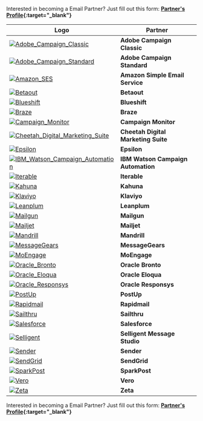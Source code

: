 Interested in becoming a Email Partner? Just fill out this form: **[Partner's Profile](https://goo.gl/forms/xIE4mgxF0pu1mv8y1){:target="\_blank"}**

Logo | Partner 
--- | --- 
<a href="https://www.adobe.com/marketing-cloud/campaign.html" target="_blank" target="_blank">![Adobe_Campaign_Classic](/img/pages/email/adobe-campaign-classic/adobe-campaign-classic.png)</a>| **Adobe Campaign Classic**
<a href="https://www.adobe.com/marketing-cloud/campaign.html" target="_blank">![Adobe_Campaign_Standard](/img/pages/email/adobe-campaign-standard/adobe-campaign-standard.png)</a>| **Adobe Campaign Standard**
<a href="https://aws.amazon.com/ses/" target="_blank">![Amazon_SES](/img/pages/email/amazon-ses/amazon-ses.png)</a>| **Amazon Simple Email Service**
<a href="https://www.betaout.com/" target="_blank">![Betaout](../../../img/pages/email/betaout/betaout.png)</a>| **Betaout**
<a href="https://blueshift.com/" target="_blank">![Blueshift](/img/pages/email/blueshift/blueshift.png)</a>| **Blueshift**
<a href="https://www.braze.com/" target="_blank">![Braze](/img/pages/email/braze/braze.png)</a>| **Braze**
<a href="https://www.campaignmonitor.com/" target="_blank">![Campaign_Monitor](/img/pages/email/campaign-monitor/campaign-monitor.png)</a>| **Campaign Monitor**
<a href="https://www.cheetahdigital.com/" target="_blank">![Cheetah_Digital_Marketing_Suite](/img/pages/email/cheetah-digital-marketing-suite/cheetah-digital-marketing-suite.png)</a>| **Cheetah Digital Marketing Suite**
<a href="https://www.epsilon.com/" target="_blank">![Epsilon](/img/pages/email/epsilon/epsilon.png)</a>| **Epsilon**
<a href="https://www.ibm.com/us-en/marketplace/digital-marketing-and-lead-management" target="_blank">![IBM_Watson_Campaign_Automation](/img/pages/email/ibm-watson-campaign-automation/ibm-watson-campaign-automation.png)</a>| **IBM Watson Campaign Automation**
<a href="https://iterable.com/" target="_blank">![Iterable](/img/pages/email/iterable/iterable.png)</a>| **Iterable**
<a href="https://www.kahuna.com/" target="_blank">![Kahuna](/img/pages/email/kahuna/kahuna.png)</a>| **Kahuna**
<a href="https://www.klaviyo.com/" target="_blank">![Klaviyo](/img/pages/email/klaviyo/klaviyo.png)</a>| **Klaviyo**
<a href="https://www.leanplum.com/" target="_blank">![Leanplum](/img/pages/email/leanplum/leanplum.png)</a>| **Leanplum**
<a href="https://www.mailgun.com/" target="_blank">![Mailgun](/img/pages/email/mailgun/mailgun.png)</a>| **Mailgun**
<a href="https://www.mailjet.com/" target="_blank">![Mailjet](/img/pages/email/mailjet/mailjet.png)</a>| **Mailjet**
<a href="https://www.mandrill.com/" target="_blank">![Mandrill](/img/pages/email/mandrill/mandrill.png)</a>| **Mandrill**
<a href="https://messagegears.com/" target="_blank">![MessageGears](/img/pages/email/messagegears/messagegears.png)</a>| **MessageGears**
<a href="https://www.moengage.com/" target="_blank">![MoEngage](/img/pages/email/moengage/moengage.png)</a>| **MoEngage**
<a href="https://bronto.com/" target="_blank">![Oracle_Bronto](/img/pages/email/oracle-bronto/oracle-bronto.png)</a>| **Oracle Bronto**
<a href="http://www.eloqua.com/" target="_blank">![Oracle_Eloqua](/img/pages/email/oracle-eloqua/oracle-eloqua.png)</a>| **Oracle Eloqua**
<a href="http://responsys.com/" target="_blank">![Oracle_Responsys](/img/pages/email/oracle-responsys/oracle-responsys.png)</a>| **Oracle Responsys**
<a href="https://www.postup.com/" target="_blank">![PostUp](/img/pages/email/postup/postup.png)</a>| **PostUp**
<a href="https://www.rapidmail.com/" target="_blank">![Rapidmail](/img/pages/email/rapidmail/rapidmail.png)</a>| **Rapidmail**
<a href="https://www.sailthru.com/" target="_blank">![Sailthru](/img/pages/email/sailthru/sailthru.png)</a>| **Sailthru**
<a href="https://www.salesforce.com/products/marketing-cloud/overview/" target="_blank">![Salesforce](/img/pages/email/salesforce/salesforce.png)</a>| **Salesforce**
<a href="https://www.selligent.com/" target="_blank">![Selligent](/img/pages/email/selligent/selligent.png)</a>| **Selligent Message Studio**
<a href="https://www.sender.net/" target="_blank">![Sender](/img/pages/email/sender/sender.png)</a>| **Sender**
<a href="https://sendgrid.com/" target="_blank">![SendGrid](/img/pages/email/sendgrid/sendgrid.png)</a>| **SendGrid**
<a href="https://www.sparkpost.com/" target="_blank">![SparkPost](/img/pages/email/sparkpost/sparkpost.png)</a>| **SparkPost**
<a href="https://www.getvero.com/" target="_blank">![Vero](/img/pages/email/vero/vero.png)</a>| **Vero**
<a href="https://zetaglobal.com/" target="_blank">![Zeta](/img/pages/email/zeta/zeta.png)</a>| **Zeta**

Interested in becoming a Email Partner? Just fill out this form: **[Partner's Profile](https://goo.gl/forms/xIE4mgxF0pu1mv8y1){:target="\_blank"}**
